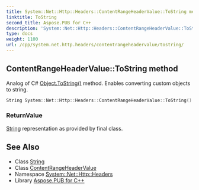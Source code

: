 ```yaml
---
title: System::Net::Http::Headers::ContentRangeHeaderValue::ToString method
linktitle: ToString
second_title: Aspose.PUB for C++
description: 'System::Net::Http::Headers::ContentRangeHeaderValue::ToString method. Analog of C# Object.ToString() method. Enables converting custom objects to string in C++.'
type: docs
weight: 1100
url: /cpp/system.net.http.headers/contentrangeheadervalue/tostring/
---
```

## ContentRangeHeaderValue::ToString method


Analog of C# [Object.ToString()](../../../system/object/tostring/) method. Enables converting custom objects to string.

```cpp
String System::Net::Http::Headers::ContentRangeHeaderValue::ToString() const override
```


### ReturnValue

[String](../../../system/string/) representation as provided by final class.

## See Also

* Class [String](../../../system/string/)
* Class [ContentRangeHeaderValue](../)
* Namespace [System::Net::Http::Headers](../../)
* Library [Aspose.PUB for C++](../../../)
